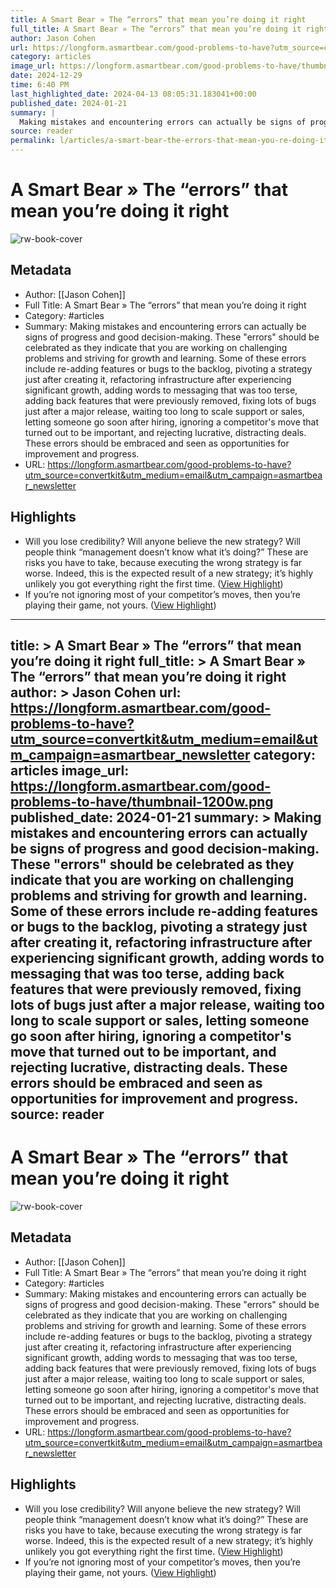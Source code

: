 ```yaml
---
title: A Smart Bear » The “errors” that mean you’re doing it right
full_title: A Smart Bear » The “errors” that mean you’re doing it right
author: Jason Cohen
url: https://longform.asmartbear.com/good-problems-to-have?utm_source=convertkit&utm_medium=email&utm_campaign=asmartbear_newsletter
category: articles
image_url: https://longform.asmartbear.com/good-problems-to-have/thumbnail-1200w.png
date: 2024-12-29
time: 6:40 PM
last_highlighted_date: 2024-04-13 08:05:31.183041+00:00
published_date: 2024-01-21
summary: |
  Making mistakes and encountering errors can actually be signs of progress and good decision-making. These "errors" should be celebrated as they indicate that you are working on challenging problems and striving for growth and learning. Some of these errors include re-adding features or bugs to the backlog, pivoting a strategy just after creating it, refactoring infrastructure after experiencing significant growth, adding words to messaging that was too terse, adding back features that were previously removed, fixing lots of bugs just after a major release, waiting too long to scale support or sales, letting someone go soon after hiring, ignoring a competitor's move that turned out to be important, and rejecting lucrative, distracting deals. These errors should be embraced and seen as opportunities for improvement and progress.
source: reader
permalink: l/articles/a-smart-bear-the-errors-that-mean-you-re-doing-it-right
---
```

# A Smart Bear » The “errors” that mean you’re doing it right

![rw-book-cover](https://longform.asmartbear.com/good-problems-to-have/thumbnail-1200w.png)

## Metadata
- Author: [[Jason Cohen]]
- Full Title: A Smart Bear » The “errors” that mean you’re doing it right
- Category: #articles
- Summary: Making mistakes and encountering errors can actually be signs of progress and good decision-making. These "errors" should be celebrated as they indicate that you are working on challenging problems and striving for growth and learning. Some of these errors include re-adding features or bugs to the backlog, pivoting a strategy just after creating it, refactoring infrastructure after experiencing significant growth, adding words to messaging that was too terse, adding back features that were previously removed, fixing lots of bugs just after a major release, waiting too long to scale support or sales, letting someone go soon after hiring, ignoring a competitor's move that turned out to be important, and rejecting lucrative, distracting deals. These errors should be embraced and seen as opportunities for improvement and progress.
- URL: https://longform.asmartbear.com/good-problems-to-have?utm_source=convertkit&utm_medium=email&utm_campaign=asmartbear_newsletter

## Highlights
- Will you lose credibility? Will anyone believe the new strategy? Will people think “management doesn’t know what it’s doing?” These are risks you have to take, because executing the wrong strategy is far worse. Indeed, this is the expected result of a new strategy; it’s highly unlikely you got everything right the first time. ([View Highlight](https://read.readwise.io/read/01hvb7scmvhg6b2qrq3y76dm0c))
- If you’re not ignoring most of your competitor’s moves, then you’re playing their game, not yours. ([View Highlight](https://read.readwise.io/read/01hvb7txswx63n3rpgmsq2vs7p))


---
title: >
  A Smart Bear » The “errors” that mean you’re doing it right
full_title: >
  A Smart Bear » The “errors” that mean you’re doing it right
author: >
  Jason Cohen
url: https://longform.asmartbear.com/good-problems-to-have?utm_source=convertkit&utm_medium=email&utm_campaign=asmartbear_newsletter
category: articles
image_url: https://longform.asmartbear.com/good-problems-to-have/thumbnail-1200w.png
published_date: 2024-01-21
summary: >
  Making mistakes and encountering errors can actually be signs of progress and good decision-making. These "errors" should be celebrated as they indicate that you are working on challenging problems and striving for growth and learning. Some of these errors include re-adding features or bugs to the backlog, pivoting a strategy just after creating it, refactoring infrastructure after experiencing significant growth, adding words to messaging that was too terse, adding back features that were previously removed, fixing lots of bugs just after a major release, waiting too long to scale support or sales, letting someone go soon after hiring, ignoring a competitor's move that turned out to be important, and rejecting lucrative, distracting deals. These errors should be embraced and seen as opportunities for improvement and progress.
source: reader
---
# A Smart Bear » The “errors” that mean you’re doing it right

![rw-book-cover](https://longform.asmartbear.com/good-problems-to-have/thumbnail-1200w.png)

## Metadata
- Author: [[Jason Cohen]]
- Full Title: A Smart Bear » The “errors” that mean you’re doing it right
- Category: #articles
- Summary: Making mistakes and encountering errors can actually be signs of progress and good decision-making. These "errors" should be celebrated as they indicate that you are working on challenging problems and striving for growth and learning. Some of these errors include re-adding features or bugs to the backlog, pivoting a strategy just after creating it, refactoring infrastructure after experiencing significant growth, adding words to messaging that was too terse, adding back features that were previously removed, fixing lots of bugs just after a major release, waiting too long to scale support or sales, letting someone go soon after hiring, ignoring a competitor's move that turned out to be important, and rejecting lucrative, distracting deals. These errors should be embraced and seen as opportunities for improvement and progress.
- URL: https://longform.asmartbear.com/good-problems-to-have?utm_source=convertkit&utm_medium=email&utm_campaign=asmartbear_newsletter

## Highlights
- Will you lose credibility? Will anyone believe the new strategy? Will people think “management doesn’t know what it’s doing?” These are risks you have to take, because executing the wrong strategy is far worse. Indeed, this is the expected result of a new strategy; it’s highly unlikely you got everything right the first time. ([View Highlight](https://read.readwise.io/read/01hvb7scmvhg6b2qrq3y76dm0c))
- If you’re not ignoring most of your competitor’s moves, then you’re playing their game, not yours. ([View Highlight](https://read.readwise.io/read/01hvb7txswx63n3rpgmsq2vs7p))


